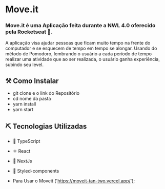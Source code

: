 # Move.it

### Move.it é uma Aplicação feita durante a NWL 4.0 oferecido pela Rocketseat 🚀.
A aplicação visa ajudar pessoas que ficam muito tempo na frente do computador e se esquecem de tempo em tempo se alongar. Usando do método de Pomodoro, lembrando o usuário a cada período de tempo realizar uma atividade que ao ser realizada, o usuário ganha experiência, subindo seu level.

## ⚒ Como Instalar

* git clone e o link do Repositório
* cd nome da pasta
* yarn install
* yarn start

## ⛏️ Tecnologias Utilizadas

* 🔵 TypeScript
* ⚛️ React
* 🔼 NextJs
* 💅 Styled-components


* Para Usar o Moveit ('https://moveit-tan-two.vercel.app/');


